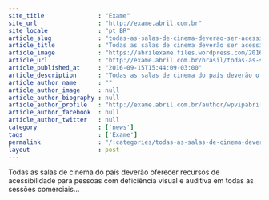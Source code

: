 ```yaml
---
site_title               : "Exame"
site_url                 : "http://exame.abril.com.br"
site_locale              : "pt_BR"
article_slug             : "todas-as-salas-de-cinema-deverao-ser-acessiveis-em-dois-anos"
article_title            : "Todas as salas de cinema deverão ser acessíveis em dois anos"
article_image            : "https://abrilexame.files.wordpress.com/2016/09/size_960_16_9_cinema28.jpg?quality=70&strip=all&w=960"
article_url              : "http://exame.abril.com.br/brasil/todas-as-salas-de-cinema-deverao-ser-acessiveis-em-dois-anos/"
article_published_at     : "2016-09-15T15:44:09-03:00"
article_description      : "Todas as salas de cinema do país deverão oferecer recursos de acessibilidade para pessoas com deficiência visual e auditiva em todas as sessões comerciais..."
article_author_name      : ""
article_author_image     : null
article_author_biography : null
article_author_profile   : "http://exame.abril.com.br/author/wpvipabril/"
article_author_facebook  : null
article_author_twitter   : null
category                 : ['news']
tags                     : ['Exame']
permalink                : "/:categories/todas-as-salas-de-cinema-deverao-ser-acessiveis-em-dois-anos/"
layout                   : post
---
```


Todas as salas de cinema do país deverão oferecer recursos de acessibilidade para pessoas com deficiência visual e auditiva em todas as sessões comerciais...
